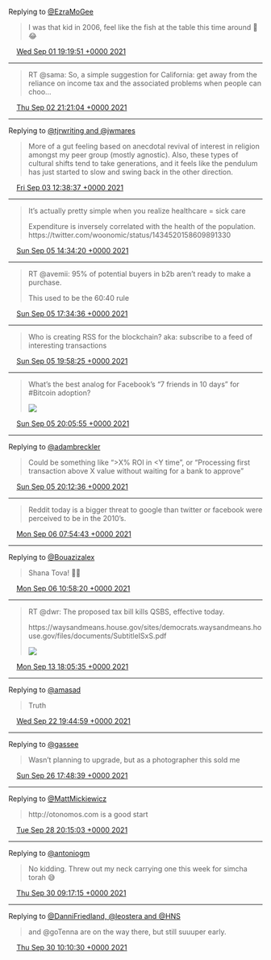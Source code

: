 Replying to [@EzraMoGee](https://twitter.com/EzraMoGee/status/1433119549034045445)

> I was that kid in 2006, feel like the fish at the table this time around 👴 😂

<img src="../../media/tweet.ico" width="12" /> [Wed Sep 01 19:19:51 +0000 2021](https://twitter.com/adambreckler/status/1433147611603738624)

----

> RT @sama: So, a simple suggestion for California: get away from the reliance on income tax and the associated problems when people can choo…

<img src="../../media/tweet.ico" width="12" /> [Thu Sep 02 21:21:04 +0000 2021](https://twitter.com/adambreckler/status/1433540504566722609)

----

Replying to [@tjrwriting and @jwmares](https://twitter.com/tjrwriting/status/1433576726563590144)

> More of a gut feeling based on anecdotal revival of interest in religion amongst my peer group \(mostly agnostic\)\. Also, these types of cultural shifts tend to take generations, and it feels like the pendulum has just started to slow and swing back in the other direction\.

<img src="../../media/tweet.ico" width="12" /> [Fri Sep 03 12:38:37 +0000 2021](https://twitter.com/adambreckler/status/1433771413861806081)

----

> It’s actually pretty simple when you realize healthcare \= sick care  
>   
> Expenditure is inversely correlated with the health of the population\. https://twitter\.com/woonomic/status/1434520158609891330

<img src="../../media/tweet.ico" width="12" /> [Sun Sep 05 14:34:20 +0000 2021](https://twitter.com/adambreckler/status/1434525310972743693)

----

> RT @avemii: 95% of potential buyers in b2b aren’t ready to make a purchase\.  
>   
> This used to be the 60:40 rule

<img src="../../media/tweet.ico" width="12" /> [Sun Sep 05 17:34:36 +0000 2021](https://twitter.com/adambreckler/status/1434570675231105029)

----

> Who is creating RSS for the blockchain? aka: subscribe to a feed of interesting transactions

<img src="../../media/tweet.ico" width="12" /> [Sun Sep 05 19:58:25 +0000 2021](https://twitter.com/adambreckler/status/1434606868639502337)

----

> What’s the best analog for Facebook’s “7 friends in 10 days” for \#Bitcoin adoption? 
> 
> ![](../../media/1434608752984985606-E-jBDdHXIAgcDTD.jpg)

<img src="../../media/tweet.ico" width="12" /> [Sun Sep 05 20:05:55 +0000 2021](https://twitter.com/adambreckler/status/1434608752984985606)

----

Replying to [@adambreckler](https://twitter.com/adambreckler/status/1434608752984985606)

> Could be something like “&gt;X% ROI in &lt;Y time”, or “Processing first transaction above X value without waiting for a bank to approve”

<img src="../../media/tweet.ico" width="12" /> [Sun Sep 05 20:12:36 +0000 2021](https://twitter.com/adambreckler/status/1434610436427689991)

----

> Reddit today is a bigger threat to google than twitter or facebook were perceived to be in the 2010’s\.

<img src="../../media/tweet.ico" width="12" /> [Mon Sep 06 07:54:43 +0000 2021](https://twitter.com/adambreckler/status/1434787128702128130)

----

Replying to [@Bouazizalex](https://twitter.com/Bouazizalex/status/1434833144327426049)

> Shana Tova\! 🙌🏻

<img src="../../media/tweet.ico" width="12" /> [Mon Sep 06 10:58:20 +0000 2021](https://twitter.com/adambreckler/status/1434833338263646209)

----

> RT @dwr: The proposed tax bill kills QSBS, effective today\.  
>   
> https://waysandmeans\.house\.gov/sites/democrats\.waysandmeans\.house\.gov/files/documents/SubtitleISxS\.pdf 
> 
> ![](../../media/1437477574704340995-E_LqqJaVEAIiqo8.png)

<img src="../../media/tweet.ico" width="12" /> [Mon Sep 13 18:05:35 +0000 2021](https://twitter.com/adambreckler/status/1437477574704340995)

----

Replying to [@amasad](https://twitter.com/amasad/status/1440733729844985868)

> Truth

<img src="../../media/tweet.ico" width="12" /> [Wed Sep 22 19:44:59 +0000 2021](https://twitter.com/adambreckler/status/1440764078591393793)

----

Replying to [@gassee](https://twitter.com/gassee/status/1442005985489530881)

> Wasn’t planning to upgrade, but as a photographer this sold me

<img src="../../media/tweet.ico" width="12" /> [Sun Sep 26 17:48:39 +0000 2021](https://twitter.com/adambreckler/status/1442184356672544769)

----

Replying to [@MattMickiewicz](https://twitter.com/MattMickiewicz/status/1442910446927839233)

> http://otonomos\.com is a good start

<img src="../../media/tweet.ico" width="12" /> [Tue Sep 28 20:15:03 +0000 2021](https://twitter.com/adambreckler/status/1442945974444257287)

----

Replying to [@antoniogm](https://twitter.com/antoniogm/status/1443284256239734784)

> No kidding\. Threw out my neck carrying one this week for simcha torah 😅

<img src="../../media/tweet.ico" width="12" /> [Thu Sep 30 09:17:15 +0000 2021](https://twitter.com/adambreckler/status/1443505207355260928)

----

Replying to [@DanniFriedland, @leostera and @HNS](https://twitter.com/DanniFriedland/status/1443491432740925443)

> and @goTenna are on the way there, but still suuuper early\.

<img src="../../media/tweet.ico" width="12" /> [Thu Sep 30 10:10:30 +0000 2021](https://twitter.com/adambreckler/status/1443518608638988290)